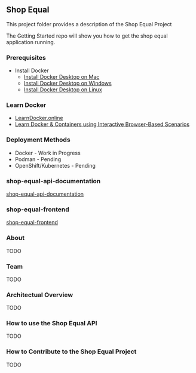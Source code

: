 ## Shop Equal
This project folder provides a description of the Shop Equal Project

The Getting Started repo will show you how to get the shop equal application running. 

### Prerequisites
* Install Docker
  - [Install Docker Desktop on Mac](https://docs.docker.com/docker-for-mac/install/)
  - [Install Docker Desktop on Windows](https://docs.docker.com/docker-for-windows/install/)
  - [Install Docker Desktop on Linux](https://docs.docker.com/engine/install/)

### Learn Docker 
* [LearnDocker.online](https://learndocker.online/)
* [Learn Docker & Containers using Interactive Browser-Based Scenarios](https://www.katacoda.com/courses/docker)

### Deployment Methods
* Docker - Work in Progress
* Podman - Pending
* OpenShift/Kubernetes - Pending

### shop-equal-api-documentation
[shop-equal-api-documentation](shop-equal-api-documentation/)

### shop-equal-frontend
[shop-equal-frontend](shop-equal-frontend/)

### About
TODO


### Team
TODO



### Architectual Overview
TODO


### How to use the Shop Equal API
TODO


### How to Contribute to the Shop Equal Project
TODO
